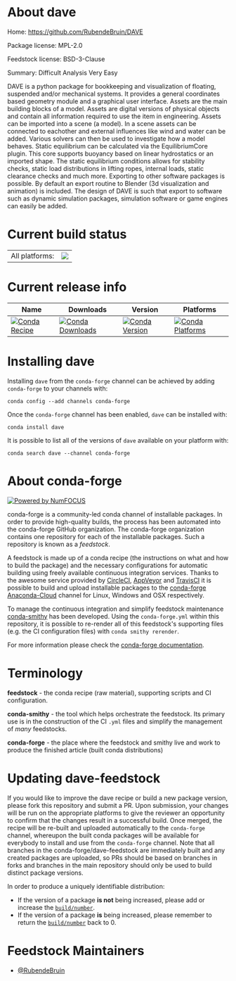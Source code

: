 About dave
==========

Home: https://github.com/RubendeBruin/DAVE

Package license: MPL-2.0

Feedstock license: BSD-3-Clause

Summary: Difficult Analysis Very Easy

DAVE is a python package for bookkeeping and visualization of floating, suspended and/or mechanical systems. It provides a general coordinates based geometry module and a graphical user interface.
Assets are the main building blocks of a model. Assets are digital versions of physical objects and contain all information required to use the item in engineering. Assets can be imported into a scene (a model). In a scene assets can be connected to eachother and external influences like wind and water can be added.
Various solvers can then be used to investigate how a model behaves. Static equilibrium can be calculated via the EquilibriumCore plugin. This core supports buoyancy based on linear hydrostatics or an imported shape. The static equilibrium conditions allows for stability checks, static load distributions in lifting ropes, internal loads, static clearance checks and much more.
Exporting to other software packages is possible. By default an export routine to Blender (3d visualization and animation) is included. The design of DAVE is such that export to software such as dynamic simulation packages, simulation software or game engines can easily be added.


Current build status
====================


<table><tr><td>All platforms:</td>
    <td>
      <a href="https://dev.azure.com/conda-forge/feedstock-builds/_build/latest?definitionId=8971&branchName=master">
        <img src="https://dev.azure.com/conda-forge/feedstock-builds/_apis/build/status/dave-feedstock?branchName=master">
      </a>
    </td>
  </tr>
</table>

Current release info
====================

| Name | Downloads | Version | Platforms |
| --- | --- | --- | --- |
| [![Conda Recipe](https://img.shields.io/badge/recipe-dave-green.svg)](https://anaconda.org/conda-forge/dave) | [![Conda Downloads](https://img.shields.io/conda/dn/conda-forge/dave.svg)](https://anaconda.org/conda-forge/dave) | [![Conda Version](https://img.shields.io/conda/vn/conda-forge/dave.svg)](https://anaconda.org/conda-forge/dave) | [![Conda Platforms](https://img.shields.io/conda/pn/conda-forge/dave.svg)](https://anaconda.org/conda-forge/dave) |

Installing dave
===============

Installing `dave` from the `conda-forge` channel can be achieved by adding `conda-forge` to your channels with:

```
conda config --add channels conda-forge
```

Once the `conda-forge` channel has been enabled, `dave` can be installed with:

```
conda install dave
```

It is possible to list all of the versions of `dave` available on your platform with:

```
conda search dave --channel conda-forge
```


About conda-forge
=================

[![Powered by NumFOCUS](https://img.shields.io/badge/powered%20by-NumFOCUS-orange.svg?style=flat&colorA=E1523D&colorB=007D8A)](http://numfocus.org)

conda-forge is a community-led conda channel of installable packages.
In order to provide high-quality builds, the process has been automated into the
conda-forge GitHub organization. The conda-forge organization contains one repository
for each of the installable packages. Such a repository is known as a *feedstock*.

A feedstock is made up of a conda recipe (the instructions on what and how to build
the package) and the necessary configurations for automatic building using freely
available continuous integration services. Thanks to the awesome service provided by
[CircleCI](https://circleci.com/), [AppVeyor](https://www.appveyor.com/)
and [TravisCI](https://travis-ci.com/) it is possible to build and upload installable
packages to the [conda-forge](https://anaconda.org/conda-forge)
[Anaconda-Cloud](https://anaconda.org/) channel for Linux, Windows and OSX respectively.

To manage the continuous integration and simplify feedstock maintenance
[conda-smithy](https://github.com/conda-forge/conda-smithy) has been developed.
Using the ``conda-forge.yml`` within this repository, it is possible to re-render all of
this feedstock's supporting files (e.g. the CI configuration files) with ``conda smithy rerender``.

For more information please check the [conda-forge documentation](https://conda-forge.org/docs/).

Terminology
===========

**feedstock** - the conda recipe (raw material), supporting scripts and CI configuration.

**conda-smithy** - the tool which helps orchestrate the feedstock.
                   Its primary use is in the construction of the CI ``.yml`` files
                   and simplify the management of *many* feedstocks.

**conda-forge** - the place where the feedstock and smithy live and work to
                  produce the finished article (built conda distributions)


Updating dave-feedstock
=======================

If you would like to improve the dave recipe or build a new
package version, please fork this repository and submit a PR. Upon submission,
your changes will be run on the appropriate platforms to give the reviewer an
opportunity to confirm that the changes result in a successful build. Once
merged, the recipe will be re-built and uploaded automatically to the
`conda-forge` channel, whereupon the built conda packages will be available for
everybody to install and use from the `conda-forge` channel.
Note that all branches in the conda-forge/dave-feedstock are
immediately built and any created packages are uploaded, so PRs should be based
on branches in forks and branches in the main repository should only be used to
build distinct package versions.

In order to produce a uniquely identifiable distribution:
 * If the version of a package **is not** being increased, please add or increase
   the [``build/number``](https://conda.io/docs/user-guide/tasks/build-packages/define-metadata.html#build-number-and-string).
 * If the version of a package **is** being increased, please remember to return
   the [``build/number``](https://conda.io/docs/user-guide/tasks/build-packages/define-metadata.html#build-number-and-string)
   back to 0.

Feedstock Maintainers
=====================

* [@RubendeBruin](https://github.com/RubendeBruin/)

